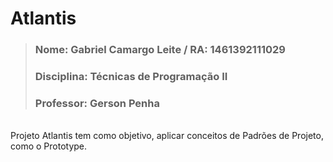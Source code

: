 # Atlantis 
>### Nome: Gabriel Camargo Leite / RA: 1461392111029
>### Disciplina: Técnicas de Programação II
>### Professor: Gerson Penha

<br>
Projeto Atlantis tem como objetivo, aplicar conceitos de Padrões de Projeto, como o Prototype.